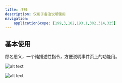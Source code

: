 ```yaml
---
title: 注释
description: 仅用于备注说明使用
navigation:
    applicationScope: [199,3,182,193,1,302,314,325]
---
```


## 基本使用

顾名思义，一个纯描述性指令，方便说明事件页上的功能用。

![alt text](https://assbak.gcw.wiki/gcw/image/zh_hans/commands/news/comment/image.png)

![alt text](https://assbak.gcw.wiki/gcw/image/zh_hans/commands/news/comment/image-1.png)
